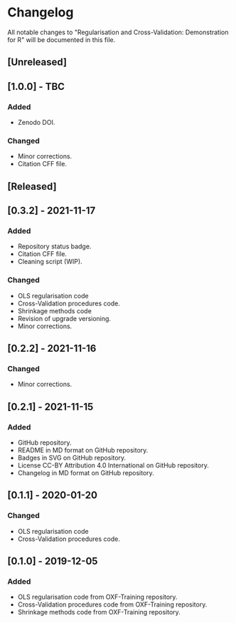 # Changelog
All notable changes to "Regularisation and Cross-Validation: Demonstration for R" will be documented in this file.

## [Unreleased]

## [1.0.0] - TBC
### Added
- Zenodo DOI.
### Changed
- Minor corrections.
- Citation CFF file.

## [Released]

## [0.3.2] - 2021-11-17
### Added
- Repository status badge.
- Citation CFF file.
- Cleaning script (WIP).
### Changed
- OLS regularisation code 
- Cross-Validation procedures code.
- Shrinkage methods code 
- Revision of upgrade versioning.
- Minor corrections.

## [0.2.2] - 2021-11-16
### Changed
- Minor corrections.

## [0.2.1] - 2021-11-15
### Added
- GitHub repository.
- README in MD format on GitHub repository.
- Badges in SVG on GitHub repository.
- License CC-BY Attribution 4.0 International on GitHub repository.
- Changelog in MD format on GitHub repository.

## [0.1.1] - 2020-01-20
### Changed
- OLS regularisation code 
- Cross-Validation procedures code.

## [0.1.0] - 2019-12-05
### Added
- OLS regularisation code from OXF-Training repository.
- Cross-Validation procedures code from OXF-Training repository.
- Shrinkage methods code from OXF-Training repository.